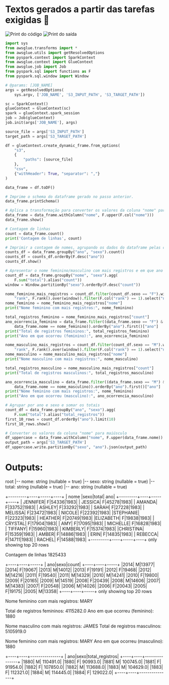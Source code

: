 # Textos gerados a partir das tarefas exigidas 🎇

![Print do código](img/code-glue.png)
![Print do saída](img/output-glue.png)

~~~python
import sys
from awsglue.transforms import *
from awsglue.utils import getResolvedOptions
from pyspark.context import SparkContext
from awsglue.context import GlueContext
from awsglue.job import Job
from pyspark.sql import functions as F
from pyspark.sql.window import Window

# @params: [JOB_NAME]
args = getResolvedOptions(
    sys.argv, ['JOB_NAME', 'S3_INPUT_PATH', 'S3_TARGET_PATH'])

sc = SparkContext()
glueContext = GlueContext(sc)
spark = glueContext.spark_session
job = Job(glueContext)
job.init(args['JOB_NAME'], args)

source_file = args['S3_INPUT_PATH']
target_path = args['S3_TARGET_PATH']

df = glueContext.create_dynamic_frame.from_options(
    "s3",
    {
        "paths": [source_file]
    },
    "csv",
    {"withHeader": True, "separator": ","}
)

data_frame = df.toDF()

# Imprime o schema do dataframe gerado no passo anterior.
data_frame.printSchema()

# Aplica a transformação para converter os valores da coluna "nome" para maiúsculo
data_frame = data_frame.withColumn("nome", F.upper(F.col("nome")))
data_frame.show()

# Contagem de linhas
count = data_frame.count()
print('Contagem de linhas', count)

# Imprimir a contagem de nomes, agrupando os dados do dataframe pelas colunas ano e sexo.
counts_df = data_frame.groupBy("ano", "sexo").count()
counts_df = counts_df.orderBy(F.desc("ano"))
counts_df.show()

# Apresentar o nome feminino/masculino com mais registros e em que ano ocorreu
count_df = data_frame.groupBy("nome", "sexo").agg(
    F.sum("total").alias("count"))
window = Window.partitionBy("sexo").orderBy(F.desc("count"))

nome_feminino_mais_registros = count_df.filter(count_df.sexo == "F").withColumn(
    "rank", F.rank().over(window)).filter(F.col("rank") == 1).select("nome", "count").first()
nome_feminino = nome_feminino_mais_registros["nome"]
print("Nome feminino com mais registros:", nome_feminino)

total_registros_feminino = nome_feminino_mais_registros["count"]
ano_ocorrencia_feminino = data_frame.filter((data_frame.sexo == "F") & (
    data_frame.nome == nome_feminino)).orderBy("ano").first()["ano"]
print("Total de registros femininos:", total_registros_feminino)
print("Ano em que ocorreu (feminino):", ano_ocorrencia_feminino)

nome_masculino_mais_registros = count_df.filter(count_df.sexo == "M").withColumn(
    "rank", F.rank().over(window)).filter(F.col("rank") == 1).select("nome", "count").first()
nome_masculino = nome_masculino_mais_registros["nome"]
print("Nome masculino com mais registros:", nome_masculino)

total_registros_masculino = nome_masculino_mais_registros["count"]
print("Total de registros masculinos:", total_registros_masculino)

ano_ocorrencia_masculino = data_frame.filter((data_frame.sexo == "M") & (
    data_frame.nome == nome_masculino)).orderBy("ano").first()["ano"]
print("Nome feminino com mais registros:", nome_feminino)
print("Ano em que ocorreu (masculino):", ano_ocorrencia_masculino)

# Agrupar por ano e sexo e somar os totais
count_df = data_frame.groupBy("ano", "sexo").agg(
    F.sum("total").alias("total_registros"))
first_10_rows = count_df.orderBy("ano").limit(10)
first_10_rows.show()

# Converter os valores da coluna "nome" para maiúsculo
df_uppercase = data_frame.withColumn("nome", F.upper(data_frame.nome))
output_path = args['S3_TARGET_PATH']
df_uppercase.write.partitionBy("sexo", "ano").json(output_path)
~~~


# Outputs:
root
 |-- nome: string (nullable = true)
 |-- sexo: string (nullable = true)
 |-- total: string (nullable = true)
 |-- ano: string (nullable = true)

+---------+----+-----+----+
|   nome  |sexo|total| ano|
+---------+----+-----+----+
| JENNIFER|   F|54336|1983|
|  JESSICA|   F|45278|1983|
|   AMANDA|   F|33752|1983|
|   ASHLEY|   F|33292|1983|
|    SARAH|   F|27228|1983|
|  MELISSA|   F|23472|1983|
|   NICOLE|   F|22392|1983|
|STEPHANIE|   F|22323|1983|
|  HEATHER|   F|20749|1983|
|ELIZABETH|   F|19838|1983|
|  CRYSTAL|   F|17904|1983|
|      AMY|   F|17095|1983|
| MICHELLE|   F|16828|1983|
|  TIFFANY|   F|15960|1983|
| KIMBERLY|   F|15374|1983|
|CHRISTINA|   F|15359|1983|
|    AMBER|   F|14886|1983|
|     ERIN|   F|14835|1983|
|  REBECCA|   F|14711|1983|
|   RACHEL|   F|14588|1983|
+---------+----+-----+----+
only showing top 20 rows

Contagem de linhas 1825433

+----+----+-----+
| ano|sexo|count|
+----+----+-----+
|2014|   M|13977|
|2014|   F|19067|
|2013|   M|14012|
|2013|   F|19191|
|2012|   F|19468|
|2012|   M|14216|
|2011|   F|19540|
|2011|   M|14329|
|2010|   M|14241|
|2010|   F|19800|
|2009|   F|20165|
|2009|   M|14519|
|2008|   F|20439|
|2008|   M|14606|
|2007|   M|14383|
|2007|   F|20548|
|2006|   M|14026|
|2006|   F|20043|
|2005|   F|19175|
|2005|   M|13358|
+----+----+-----+
only showing top 20 rows

Nome feminino com mais registros: MARY

Total de registros femininos: 4115282.0
Ano em que ocorreu (feminino): 1880

Nome masculino com mais registros: JAMES
Total de registros masculinos: 5105919.0

Nome feminino com mais registros: MARY
Ano em que ocorreu (masculino): 1880

+----+----+---------------+
| ano|sexo|total_registros|
+----+----+---------------+
|1880|   M|       110491.0|
|1880|   F|        90993.0|
|1881|   M|       100745.0|
|1881|   F|        91954.0|
|1882|   F|       107850.0|
|1882|   M|       113688.0|
|1883|   M|       104629.0|
|1883|   F|       112321.0|
|1884|   M|       114445.0|
|1884|   F|       129022.0|
+----+----+---------------+
